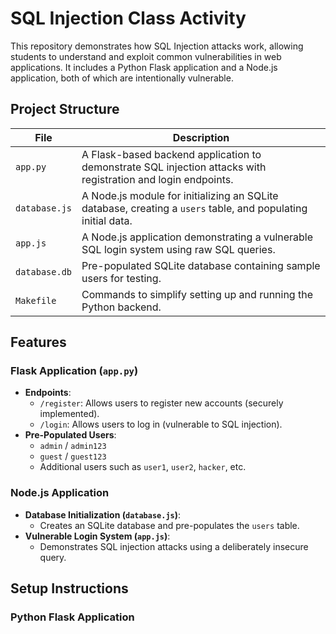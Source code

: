 # SQL Injection Class Activity

This repository demonstrates how SQL Injection attacks work, allowing students to understand and exploit common vulnerabilities in web applications. It includes a Python Flask application and a Node.js application, both of which are intentionally vulnerable.

## Project Structure

| File                | Description                                                                                      |
|---------------------|--------------------------------------------------------------------------------------------------|
| `app.py`            | A Flask-based backend application to demonstrate SQL injection attacks with registration and login endpoints. |
| `database.js`       | A Node.js module for initializing an SQLite database, creating a `users` table, and populating initial data. |
| `app.js`            | A Node.js application demonstrating a vulnerable SQL login system using raw SQL queries.        |
| `database.db`       | Pre-populated SQLite database containing sample users for testing.                              |
| `Makefile`          | Commands to simplify setting up and running the Python backend.                                  |

## Features

### Flask Application (`app.py`)
- **Endpoints**:
  - `/register`: Allows users to register new accounts (securely implemented).
  - `/login`: Allows users to log in (vulnerable to SQL injection).
- **Pre-Populated Users**:
  - `admin` / `admin123`
  - `guest` / `guest123`
  - Additional users such as `user1`, `user2`, `hacker`, etc.

### Node.js Application
- **Database Initialization (`database.js`)**:
  - Creates an SQLite database and pre-populates the `users` table.
- **Vulnerable Login System (`app.js`)**:
  - Demonstrates SQL injection attacks using a deliberately insecure query.

## Setup Instructions

### Python Flask Application

